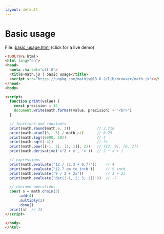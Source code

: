 ```yaml
---
layout: default
---
```


# Basic usage

File: [basic_usage.html](basic_usage.html) (click for a live demo)

```html
<!DOCTYPE html>
<html lang="en">
<head>
  <meta charset="utf-8">
  <title>math.js | basic usage</title>
  <script src="https://unpkg.com/mathjs@13.0.2/lib/browser/math.js"></script>
</head>
<body>

<script>
  function print(value) {
    const precision = 14
    document.write(math.format(value, precision) + '<br>')
  }

  // functions and constants
  print(math.round(math.e, 3))            // 2.718
  print(math.atan2(3, -3) / math.pi)      // 0.75
  print(math.log(10000, 10))              // 4
  print(math.sqrt(-4))                    // 2i
  print(math.pow([[-1, 2], [3, 1]], 2))   // [[7, 0], [0, 7]]
  print(math.derivative('x^2 + x', 'x'))  // 2 * x + 1

  // expressions
  print(math.evaluate('12 / (2.3 + 0.7)'))    // 4
  print(math.evaluate('12.7 cm to inch'))     // 5 inch
  print(math.evaluate('9 / 3 + 2i'))          // 3 + 2i
  print(math.evaluate('det([-1, 2; 3, 1])'))  // -7

  // chained operations
  const a = math.chain(3)
      .add(4)
      .multiply(2)
      .done()
  print(a)  // 14
</script>

</body>
</html>
```

<!-- Note: This file is automatically generated. Changes made in this file will be overridden. -->

